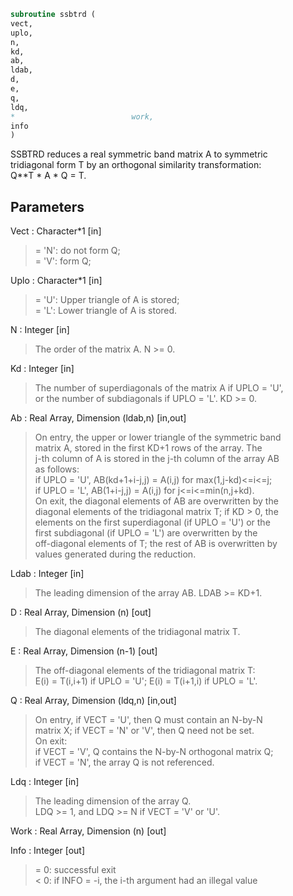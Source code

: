 ```fortran  
subroutine ssbtrd (  
vect,  
uplo,  
n,  
kd,  
ab,  
ldab,  
d,  
e,  
q,  
ldq,  
*                          work,  
info  
)  
```  
  
SSBTRD reduces a real symmetric band matrix A to symmetric  
tridiagonal form T by an orthogonal similarity transformation:  
Q**T * A * Q = T.  
  
## Parameters  
Vect : Character*1 [in]  
> = 'N':  do not form Q;  
> = 'V':  form Q;  
  
Uplo : Character*1 [in]  
> = 'U':  Upper triangle of A is stored;  
> = 'L':  Lower triangle of A is stored.  
  
N : Integer [in]  
> The order of the matrix A.  N >= 0.  
  
Kd : Integer [in]  
> The number of superdiagonals of the matrix A if UPLO = 'U',  
> or the number of subdiagonals if UPLO = 'L'.  KD >= 0.  
  
Ab : Real Array, Dimension (ldab,n) [in,out]  
> On entry, the upper or lower triangle of the symmetric band  
> matrix A, stored in the first KD+1 rows of the array.  The  
> j-th column of A is stored in the j-th column of the array AB  
> as follows:  
> if UPLO = 'U', AB(kd+1+i-j,j) = A(i,j) for max(1,j-kd)<=i<=j;  
> if UPLO = 'L', AB(1+i-j,j)    = A(i,j) for j<=i<=min(n,j+kd).  
> On exit, the diagonal elements of AB are overwritten by the  
> diagonal elements of the tridiagonal matrix T; if KD > 0, the  
> elements on the first superdiagonal (if UPLO = 'U') or the  
> first subdiagonal (if UPLO = 'L') are overwritten by the  
> off-diagonal elements of T; the rest of AB is overwritten by  
> values generated during the reduction.  
  
Ldab : Integer [in]  
> The leading dimension of the array AB.  LDAB >= KD+1.  
  
D : Real Array, Dimension (n) [out]  
> The diagonal elements of the tridiagonal matrix T.  
  
E : Real Array, Dimension (n-1) [out]  
> The off-diagonal elements of the tridiagonal matrix T:  
> E(i) = T(i,i+1) if UPLO = 'U'; E(i) = T(i+1,i) if UPLO = 'L'.  
  
Q : Real Array, Dimension (ldq,n) [in,out]  
> On entry, if VECT = 'U', then Q must contain an N-by-N  
> matrix X; if VECT = 'N' or 'V', then Q need not be set.  
> On exit:  
> if VECT = 'V', Q contains the N-by-N orthogonal matrix Q;  
> if VECT = 'N', the array Q is not referenced.  
  
Ldq : Integer [in]  
> The leading dimension of the array Q.  
> LDQ >= 1, and LDQ >= N if VECT = 'V' or 'U'.  
  
Work : Real Array, Dimension (n) [out]  
  
Info : Integer [out]  
> = 0:  successful exit  
> < 0:  if INFO = -i, the i-th argument had an illegal value  
  
